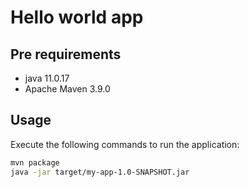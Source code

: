 # Hello world app

## Pre requirements

- java 11.0.17
- Apache Maven 3.9.0

## Usage

Execute the following commands to run the application:

```bash
mvn package
java -jar target/my-app-1.0-SNAPSHOT.jar
```